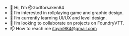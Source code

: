 - 👋 Hi, I’m @Godforsaken84
- 👀 I’m interested in rollplaying game and graphic design.
- 🌱 I’m currently learning UI/UX and level design.
- 💞️ I’m looking to collaborate on projects on FoundryVTT.
- 📫 How to reach me itaym984@gmail.com

<!---
Godforsaken84/Godforsaken84 is a ✨ special ✨ repository because its `README.md` (this file) appears on your GitHub profile.
You can click the Preview link to take a look at your changes.
--->

